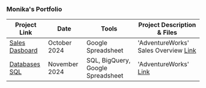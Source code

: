 ### Monika's Portfolio

| Project Link | Date | Tools | Project Description & Files |
| ------- | ----- | ----- | ----- |
| [Sales Dasboard](https://docs.google.com/spreadsheets/d/18tJznePg0lrdk1OfUaUwF4GVFstI7-cxyRcSSb2r8I0/edit?usp=sharing) | October 2024 | Google Spreadsheet | 'AdventureWorks' Sales Overview [Link](https://github.com/monikase/Data-Analytics-Projects/blob/b8178e85a9931511af2dad5ed202634ffa54a206/1-Utilizing%20Spreadsheets%20for%20Data%20Analytics/1_Task.md) |
| [Databases SQL](https://docs.google.com/spreadsheets/d/1dtS0I7dlqFrQQmTqkeSznCe86vQnYJearFEqzydz3ME/edit?usp=sharing) | November 2024 | SQL, BigQuery, Google Spreadsheet | 'AdventureWorks'  [Link](https://github.com/monikase/Data-Analytics-Projects/blob/b8178e85a9931511af2dad5ed202634ffa54a206/3-Advanced%20SQL%20and%20Databases/1_Task.md) |
